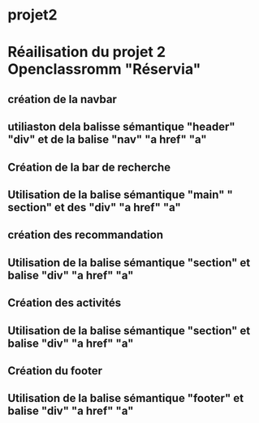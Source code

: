 # projet2
<h1>Réailisation du projet 2 Openclassromm "Réservia"</h1>
<h2>création de la navbar<h2>
<p>utiliaston dela balisse sémantique "header"  "div" et de la balise "nav" "a href" "a"<p>
<h2>Création de la bar de recherche<h2>
<p>Utilisation de la balise sémantique "main" " section" et des "div" "a href" "a" <p>
<h2> création des recommandation <h2>
<p>Utilisation de la balise sémantique "section" et balise "div" "a href" "a"<p>
<h2>Création des activités<h2>
<p>Utilisation de la balise sémantique "section" et balise "div" "a href" "a"
<h2>Création du footer<h2>
<p>Utilisation de la balise sémantique "footer" et balise "div" "a href" "a"